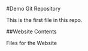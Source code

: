 #Demo Git Repository

This is the first file in this repo.

##Website Contents

Files for the Website
